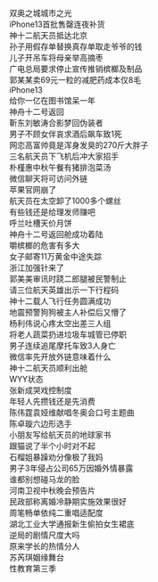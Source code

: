 双奥之城城市之光  
iPhone13首批售罄连夜补货  
神十二航天员抵达北京  
孙子用假存单替换真存单取走爷爷的钱  
儿子开吊车将母亲举高摘枣  
广电总局要求停止宣传推销槟榔及制品  
郭某某卖69元一粒的减肥药成本仅8毛  
iPhone13  
给你一亿在图书馆呆一年  
神舟十二号返回  
靳东刘敏涛合影梦回伪装者  
男子不顾女伴哀求酒后飙车致1死  
网恋高富帅竟是浑身发臭的270斤大胖子  
三名航天员下飞机后冲大家招手  
朴槿惠中秋午餐有猪排泡菜汤  
微信聊天将可访问外链  
苹果官网崩了  
航天员在太空卸了1000多个螺丝  
有些钱还是给理发师赚吧  
呼兰吐槽天价月饼  
神舟十二号返回舱成功着陆  
嚼槟榔的危害有多大  
女子邮寄11万黄金中途失踪  
浙江加强针来了  
郭美美审讯时跷二郎腿被民警制止  
请三位航天英雄出示一下行程码  
神十二载人飞行任务圆满成功  
地震预警狗狗被主人补偿后又懵了  
杨利伟说心疼太空出差三人组  
将老人蔬菜扔进垃圾车城管已停职  
男子连续追尾摩托车致3人身亡  
微信率先开放外链意味着什么  
神十二航天员顺利出舱  
WYY状态  
张新成哭戏控制度  
年轻人先攒钱还是先消费  
陈伟霆袁娅维献唱冬奥会口号主题曲  
陈卓璇六边形选手  
小朋友写给航天员的地球家书  
跟猫说了半个小时对不起  
石榴姐暴躁劝分像极了我妈  
男子3年侵占公司65万因婚外情暴露  
谁都别想碰马龙的脸  
河南卫视中秋晚会预告片  
民政部称离婚冷静期实施效果很好  
周笔畅单依纯二重唱适配度  
湖北工业大学通报新生偷拍女生裙底  
逆局的剧情尺度大吗  
原来学长的热情分人  
苏芮琪姻缘舞台  
性教育第三季  
